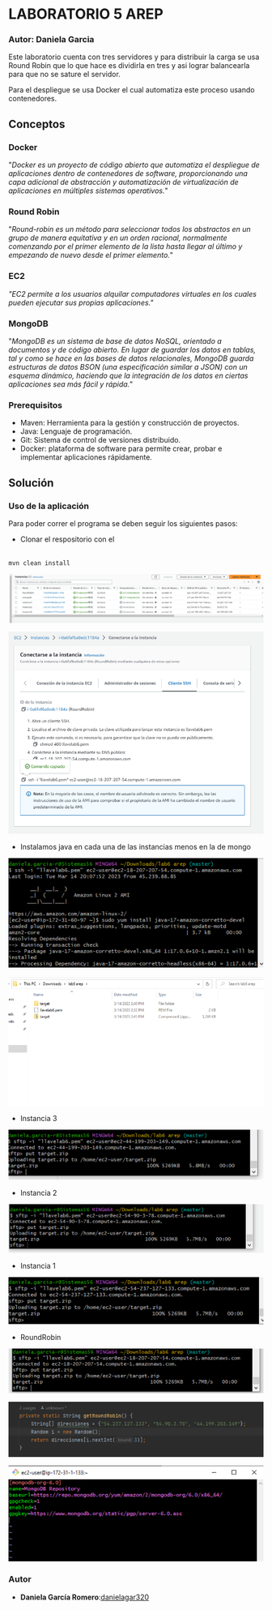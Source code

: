 # LABORATORIO 5 AREP

### Autor: Daniela Garcia 


Este laboratorio cuenta con tres servidores y para distribuir la carga se usa Round Robin que lo que hace es dividirla en tres y asi lograr balancearla para que no se sature el servidor.

Para el despliegue se usa Docker el cual automatiza este proceso usando contenedores.

## Conceptos

### Docker

"*Docker es un proyecto de código abierto que automatiza el despliegue de aplicaciones dentro de contenedores de software, proporcionando una capa adicional de abstracción y automatización de virtualización de aplicaciones en múltiples sistemas operativos.*"


### Round Robin
"*Round-robin es un método para seleccionar todos los abstractos en un grupo de manera equitativa y en un orden racional, normalmente comenzando por el primer elemento de la lista hasta llegar al último y empezando de nuevo desde el primer elemento.*"


### EC2
*"EC2 permite a los usuarios alquilar computadores virtuales en los cuales pueden ejecutar sus propias aplicaciones."*


### MongoDB
"*MongoDB es un sistema de base de datos NoSQL, orientado a documentos y de código abierto. En lugar de guardar los datos en tablas, tal y como se hace en las bases de datos relacionales, MongoDB guarda estructuras de datos BSON (una especificación similar a JSON) con un esquema dinámico, haciendo que la integración de los datos en ciertas aplicaciones sea más fácil y rápida.*"




### Prerequisitos
* Maven: Herramienta para la gestión y construcción de proyectos.
* Java: Lenguaje de programación.
* Git: Sistema de control de versiones distribuido.
* Docker: plataforma de software para permite crear, probar e implementar aplicaciones rápidamente.

## Solución


### Uso de la aplicación

Para poder correr el programa se deben seguir los siguientes pasos:
* Clonar el respositorio con el 

```

mvn clean install

```


![](img/img.png)

![](img/img_2.png)

* Instalamos java en cada una de las instancias menos en la de mongo

![](img/img_4.png)

![](img/img_3.png)

* Instancia 3

![](img/img_5.png)

* Instancia 2

![](img/img_6.png)
* Instancia 1

![](img/img_7.png)

* RoundRobin

![](img/img_8.png)


![](img/img9.png)

![](img/img_10.png)



### Autor

* **Daniela García Romero**:[danielagar320](https://github.com/danielagar320)